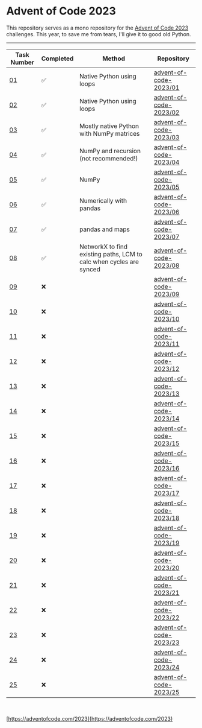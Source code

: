 # Advent of Code 2023

This repository serves as a mono repository for the [Advent of Code 2023](https://adventofcode.com/2023) challenges. This year, to save me from tears, I'll give it to good old Python.

---

<!--✅ ❌ -->

| Task Number | Completed | Method | Repository |
|-------------|-----------|-|----------|
| [01](https://adventofcode.com/2023/day/1) | ✅ | Native Python using loops | [advent-of-code-2023/01](https://github.com/n0rrman/advent-of-code-2023/tree/main/01) |
| [02](https://adventofcode.com/2023/day/2) | ✅ | Native Python using loops | [advent-of-code-2023/02](https://github.com/n0rrman/advent-of-code-2023/tree/main/02) |
| [03](https://adventofcode.com/2023/day/3) | ✅ | Mostly native Python with NumPy matrices | [advent-of-code-2023/03](https://github.com/n0rrman/advent-of-code-2023/tree/main/03) |
| [04](https://adventofcode.com/2023/day/4) | ✅ | NumPy and recursion (not recommended!) | [advent-of-code-2023/04](https://github.com/n0rrman/advent-of-code-2023/tree/main/04) |
| [05](https://adventofcode.com/2023/day/5) | ✅ | NumPy | [advent-of-code-2023/05](https://github.com/n0rrman/advent-of-code-2023/tree/main/05) |
| [06](https://adventofcode.com/2023/day/6) | ✅ | Numerically with pandas | [advent-of-code-2023/06](https://github.com/n0rrman/advent-of-code-2023/tree/main/06) |
| [07](https://adventofcode.com/2023/day/7) | ✅ | pandas and maps | [advent-of-code-2023/07](https://github.com/n0rrman/advent-of-code-2023/tree/main/07) |
| [08](https://adventofcode.com/2023/day/8) | ✅ | NetworkX to find existing paths, LCM to calc when cycles are synced | [advent-of-code-2023/08](https://github.com/n0rrman/advent-of-code-2023/tree/main/08) |
| [09](https://adventofcode.com/2023/day/9) | ❌ | | [advent-of-code-2023/09](https://github.com/n0rrman/advent-of-code-2023/tree/main/09) |
| [10](https://adventofcode.com/2023/day/10) | ❌ | | [advent-of-code-2023/10](https://github.com/n0rrman/advent-of-code-2023/tree/main/10) |
| [11](https://adventofcode.com/2023/day/11) | ❌ | | [advent-of-code-2023/11](https://github.com/n0rrman/advent-of-code-2023/tree/main/11) |
| [12](https://adventofcode.com/2023/day/12) | ❌ | | [advent-of-code-2023/12](https://github.com/n0rrman/advent-of-code-2023/tree/main/12) |
| [13](https://adventofcode.com/2023/day/13) | ❌ | |  [advent-of-code-2023/13](https://github.com/n0rrman/advent-of-code-2023/tree/main/13) |
| [14](https://adventofcode.com/2023/day/14) | ❌ | |  [advent-of-code-2023/14](https://github.com/n0rrman/advent-of-code-2023/tree/main/14) |
| [15](https://adventofcode.com/2023/day/15) | ❌ | |  [advent-of-code-2023/15](https://github.com/n0rrman/advent-of-code-2023/tree/main/15) |
| [16](https://adventofcode.com/2023/day/16) | ❌ | |  [advent-of-code-2023/16](https://github.com/n0rrman/advent-of-code-2023/tree/main/16) |
| [17](https://adventofcode.com/2023/day/17) | ❌ | |  [advent-of-code-2023/17](https://github.com/n0rrman/advent-of-code-2023/tree/main/17) |
| [18](https://adventofcode.com/2023/day/18) | ❌ |  | [advent-of-code-2023/18](https://github.com/n0rrman/advent-of-code-2023/tree/main/18) |
| [19](https://adventofcode.com/2023/day/19) | ❌ |  | [advent-of-code-2023/19](https://github.com/n0rrman/advent-of-code-2023/tree/main/19) |
| [20](https://adventofcode.com/2023/day/20) | ❌ |  | [advent-of-code-2023/20](https://github.com/n0rrman/advent-of-code-2023/tree/main/20) |
| [21](https://adventofcode.com/2023/day/21) | ❌ |  | [advent-of-code-2023/21](https://github.com/n0rrman/advent-of-code-2023/tree/main/21) |
| [22](https://adventofcode.com/2023/day/22) | ❌ |  | [advent-of-code-2023/22](https://github.com/n0rrman/advent-of-code-2023/tree/main/22) |
| [23](https://adventofcode.com/2023/day/23) | ❌ |  | [advent-of-code-2023/23](https://github.com/n0rrman/advent-of-code-2023/tree/main/23) |
| [24](https://adventofcode.com/2023/day/24) | ❌ |  | [advent-of-code-2023/24](https://github.com/n0rrman/advent-of-code-2023/tree/main/24) |
| [25](https://adventofcode.com/2023/day/25) | ❌ |  | [advent-of-code-2023/25](https://github.com/n0rrman/advent-of-code-2023/tree/main/25) |

&nbsp;

[https://adventofcode.com/2023](https://adventofcode.com/2023)

